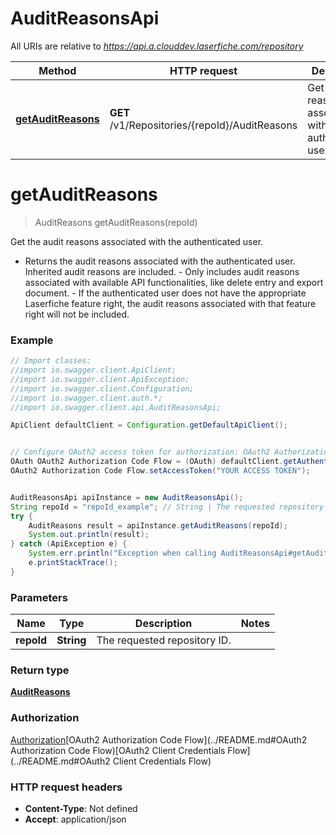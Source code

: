 # AuditReasonsApi

All URIs are relative to *https://api.a.clouddev.laserfiche.com/repository*

Method | HTTP request | Description
------------- | ------------- | -------------
[**getAuditReasons**](AuditReasonsApi.md#getAuditReasons) | **GET** /v1/Repositories/{repoId}/AuditReasons | Get the audit reasons associated with the authenticated user.

<a name="getAuditReasons"></a>
# **getAuditReasons**
> AuditReasons getAuditReasons(repoId)

Get the audit reasons associated with the authenticated user.

- Returns the audit reasons associated with the authenticated user. Inherited audit reasons are included. - Only includes audit reasons associated with available API functionalities, like delete entry and export document. - If the authenticated user does not have the appropriate Laserfiche feature right, the audit reasons associated with that feature right will not be included.

### Example
```java
// Import classes:
//import io.swagger.client.ApiClient;
//import io.swagger.client.ApiException;
//import io.swagger.client.Configuration;
//import io.swagger.client.auth.*;
//import io.swagger.client.api.AuditReasonsApi;

ApiClient defaultClient = Configuration.getDefaultApiClient();


// Configure OAuth2 access token for authorization: OAuth2 Authorization Code Flow
OAuth OAuth2 Authorization Code Flow = (OAuth) defaultClient.getAuthentication("OAuth2 Authorization Code Flow");
OAuth2 Authorization Code Flow.setAccessToken("YOUR ACCESS TOKEN");


AuditReasonsApi apiInstance = new AuditReasonsApi();
String repoId = "repoId_example"; // String | The requested repository ID.
try {
    AuditReasons result = apiInstance.getAuditReasons(repoId);
    System.out.println(result);
} catch (ApiException e) {
    System.err.println("Exception when calling AuditReasonsApi#getAuditReasons");
    e.printStackTrace();
}
```

### Parameters

Name | Type | Description  | Notes
------------- | ------------- | ------------- | -------------
 **repoId** | **String**| The requested repository ID. |

### Return type

[**AuditReasons**](AuditReasons.md)

### Authorization

[Authorization](../README.md#Authorization)[OAuth2 Authorization Code Flow](../README.md#OAuth2 Authorization Code Flow)[OAuth2 Client Credentials Flow](../README.md#OAuth2 Client Credentials Flow)

### HTTP request headers

 - **Content-Type**: Not defined
 - **Accept**: application/json

